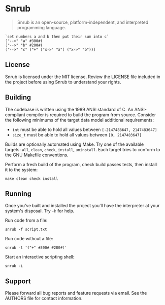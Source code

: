 # Snrub
> Snrub is an open-source, platform-independent, and interpreted programming
language.

```
`set numbers a and b then put their sum into c`
("-->" "a" #300#)
("-->" "b" #200#)
("-->" "c" ("+" ("x->" "a") ("x->" "b")))
```

## License
Snrub is licensed under the MIT license. Review the LICENSE file included in the
project before using Snrub to understand your rights.

## Building
The codebase is written using the 1989 ANSI standard of C. An ANSI-compliant
compiler is required to build the program from source. Consider the following
minimums of the target data model additional requirements:

- `int` must be able to hold all values between `[-2147483647, 2147483647]`
- `size_t` must be able to hold all values between `[0, 2147483647]`

Builds are optionally automated using Make. Try one of the available targets:
`all`, `clean`, `check`, `install`, `uninstall`. Each target tries to conform to
the GNU Makefile conventions.

Perform a fresh build of the program, check build passes tests, then install it
to the system:
```shell
make clean check install
```

## Running
Once you've built and installed the project you'll have the interpreter at your
system's disposal. Try `-h` for help.

Run code from a file:
```shell
snrub -f script.txt
```

Run code without a file:
```shell
snrub -t '("+" #300# #200#)'
```

Start an interactive scripting shell:
```shell
snrub -i
```

## Support
Please forward all bug reports and feature requests via email. See the AUTHORS
file for contact information.
